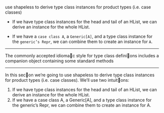 use shapeless to derive type class instances for product types (i.e. case classes)

- If we have type class instances for the head and tail of an HList,
    we can derive an instance for the whole HList.
    
- If we have a `case class A`, a `Generic[A]`, and a type class instance for the `generic’s Repr`,
    we can combine them to create an instance for `A`.
    
----------------------------



The commonly accepted idioma􏰀c style for type class defini􏰀ons includes a companion object containing some standard methods


------------------------------


In this sec􏰀on we’re going to use shapeless to derive type class instances for product types (i.e. case classes).
We’ll use two intuit􏰀ons:

1. If we have type class instances for the head and tail of an HList, we can derive an instance for the whole HList.
2. If we have a case class A, a Generic[A], and a type class instance for the generic’s Repr, we can combine them to create an instance for A.    